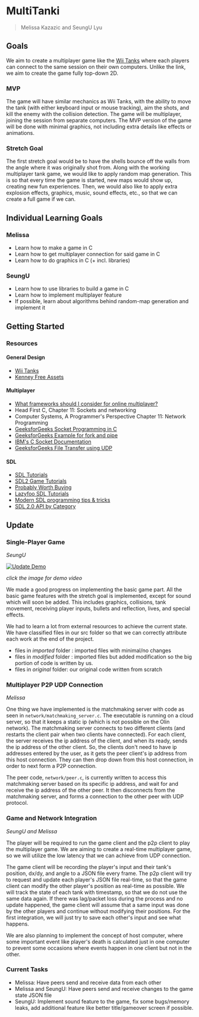 # MultiTanki
> Melissa Kazazic and SeungU Lyu


## Goals

We aim to create a multiplayer game like the [Wii Tanks](https://youtu.be/orLxrg51xL8) where each players can connect to the same session on their own computers. Unlike the link, we aim to create the game fully top-down 2D. 

### MVP

The game will have similar mechanics as Wii Tanks, with the ability to move the tank (with either keyboard input or mouse tracking), aim the shots, and kill the enemy with the collision detection. The game will be multiplayer, joining the session from separate computers. The MVP version of the game will be done with minimal graphics, not including extra details like effects or animations.

### Stretch Goal

The first stretch goal would be to have the shells bounce off the walls from the angle where it was originally shot from. Along with the working multiplayer tank game, we would like to apply random map generation. This is so that every time the game is started, new maps would show up, creating new fun experiences. Then, we would also like to apply extra explosion effects, graphics, music, sound effects, etc., so that we can create a full game if we can.

## Individual Learning Goals

### Melissa

- Learn how to make a game in C
- Learn how to get multiplayer connection for said game in C
- Learn how to do graphics in C (+ incl. libraries)

### SeungU

- Learn how to use libraries to build a game in C
- Learn how to implement multiplayer feature
- If possible, learn about algorithms behind random-map generation and implement it

## Getting Started

### Resources

#### General Design

- [Wii Tanks](https://youtu.be/orLxrg51xL8)
- [Kenney Free Assets](https://www.kenney.nl/assets)

#### Multiplayer

- [What frameworks should I consider for online multiplayer?](https://www.reddit.com/r/gamedev/comments/4e5t3k/what_frameworks_should_i_consider_for_online/)
- Head First C, Chapter 11: Sockets and networking
- Computer Systems, A Programmer's Perspective Chapter 11: Network Programming
- [GeeksforGeeks Socket Programming in C](https://www.geeksforgeeks.org/socket-programming-cc/)
- [GeeksforGeeks Example for fork and pipe](https://www.geeksforgeeks.org/c-program-demonstrate-fork-and-pipe/)
- [IBM's C Socket Documentation](https://www.ibm.com/docs/en/zos/2.3.0?topic=interfaces-c-socket-application-programming-interface)
- [GeeksforGeeks File Transfer using UDP](https://www.geeksforgeeks.org/c-program-for-file-transfer-using-udp/)

#### SDL

- [SDL Tutorials](http://wiki.libsdl.org/Tutorials)
- [SDL2 Game Tutorials](https://www.parallelrealities.co.uk/tutorials/)
- [Probably Worth Buying](https://parallelrealities.itch.io/sdl2-tutorials)
- [Lazyfoo SDL Tutorials](https://lazyfoo.net/SDL_tutorials/)
- [Modern SDL programming tips & tricks](https://www.reddit.com/r/gamedev/comments/re4zvh/modern_sdl_programming_tips_tricks/)
- [SDL 2.0 API by Category](https://wiki.libsdl.org/APIByCategory)

## Update

### Single-Player Game
*SeungU*

[![Update Demo](http://img.youtube.com/vi/JRxff37KnSA/sddefault.jpg)](https://youtu.be/JRxff37KnSA)

*click the image for demo video*

We made a good progress on implementing the basic game part. All the basic game features with the stretch goal is implemented, except for sound which will soon be added. This includes graphics, collisions, tank movement, receiving player inputs, bullets and reflection, lives, and special effects.

We had to learn a lot from external resources to achieve the current state. We have classified files in our src folder so that we can correctly attribute each work at the end of the project. 

- files in *imported* folder : imported files with minimal/no changes
- files in *modified* folder : imported files but added modification so the big portion of code is written by us.
- files in *original* folder: our original code written from scratch

### Multiplayer P2P UDP Connection
*Melissa*

One thing we have implemented is the matchmaking server with code as seen in `network/matchmaking_server.c`. The executable is running on a cloud server, so that it keeps a static ip (which is not possible on the Olin network). The matchmaking server connects to two different clients (and restarts the client pair when two clients have connected). For each client, the server receives the ip address of the client, and when its ready, sends the ip address of the other client. So, the clients don't need to have ip addresses entered by the user, as it gets the peer client's ip address from this host connection. They can then drop down from this host connection, in order to next form a P2P connection.

The peer code, `network/peer.c`, is currently written to access this matchmaking server based on its specific ip address, and wait for and receive the ip address of the other peer. It then disconnects from the matchmaking server, and forms a connection to the other peer with UDP protocol.

### Game and Network Integration
*SeungU and Melissa*

The player will be required to run the game client and the p2p client to play the multiplayer game. We are aiming to create a real-time multiplayer game, so we will utilize the low latency that we can achieve from UDP connection.

The game client will be recording the player's input and their tank's position, dx/dy, and angle to a JSON file every frame. The p2p client will try to request and update each player's JSON file real-time, so that the game client can modify the other player's position as real-time as possible. We will track the state of each tank with timestamp, so that we do not use the same data again. If there was lag/packet loss during the process and no update happened, the game client will assume that a same input was done by the other players and continue without modifying their positions. For the first integration, we will just try to save each other's input and see what happens.

We are also planning to implement the concept of host computer, where some important event like player's death is calculated just in one computer to prevent some occasions where events happen in one client but not in the other. 

### Current Tasks

- Melissa: Have peers send and receive data from each other
- Melissa and SeungU: Have peers send and receive changes to the game state JSON file
- SeungU: Implement sound feature to the game, fix some bugs/memory leaks, add additional feature like better title/gameover screen if possible.

